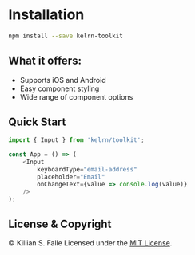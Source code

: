 # Installation
```bash
npm install --save kelrn-toolkit
```

## What it offers:
* Supports iOS and Android
* Easy component styling
* Wide range of component options

## Quick Start
```js
import { Input } from 'kelrn/toolkit';

const App = () => (
    <Input
        keyboardType="email-address"
        placeholder="Email"
        onChangeText={value => console.log(value)}
    />
);
```

## License & Copyright
© Killian S. Falle
Licensed under the [MIT License](LICENSE).